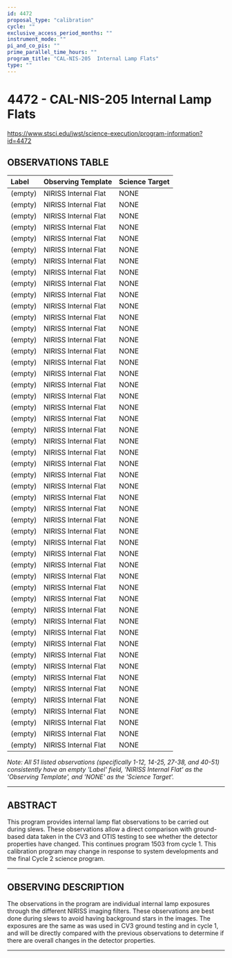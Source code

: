```yaml
---
id: 4472
proposal_type: "calibration"
cycle: ""
exclusive_access_period_months: ""
instrument_mode: ""
pi_and_co_pis: ""
prime_parallel_time_hours: ""
program_title: "CAL-NIS-205  Internal Lamp Flats"
type: ""
---
```

# 4472 - CAL-NIS-205  Internal Lamp Flats
https://www.stsci.edu/jwst/science-execution/program-information?id=4472
## OBSERVATIONS TABLE
| Label | Observing Template | Science Target |
| :---- | :----------------- | :------------- |
| (empty) | NIRISS Internal Flat | NONE           |
| (empty) | NIRISS Internal Flat | NONE           |
| (empty) | NIRISS Internal Flat | NONE           |
| (empty) | NIRISS Internal Flat | NONE           |
| (empty) | NIRISS Internal Flat | NONE           |
| (empty) | NIRISS Internal Flat | NONE           |
| (empty) | NIRISS Internal Flat | NONE           |
| (empty) | NIRISS Internal Flat | NONE           |
| (empty) | NIRISS Internal Flat | NONE           |
| (empty) | NIRISS Internal Flat | NONE           |
| (empty) | NIRISS Internal Flat | NONE           |
| (empty) | NIRISS Internal Flat | NONE           |
| (empty) | NIRISS Internal Flat | NONE           |
| (empty) | NIRISS Internal Flat | NONE           |
| (empty) | NIRISS Internal Flat | NONE           |
| (empty) | NIRISS Internal Flat | NONE           |
| (empty) | NIRISS Internal Flat | NONE           |
| (empty) | NIRISS Internal Flat | NONE           |
| (empty) | NIRISS Internal Flat | NONE           |
| (empty) | NIRISS Internal Flat | NONE           |
| (empty) | NIRISS Internal Flat | NONE           |
| (empty) | NIRISS Internal Flat | NONE           |
| (empty) | NIRISS Internal Flat | NONE           |
| (empty) | NIRISS Internal Flat | NONE           |
| (empty) | NIRISS Internal Flat | NONE           |
| (empty) | NIRISS Internal Flat | NONE           |
| (empty) | NIRISS Internal Flat | NONE           |
| (empty) | NIRISS Internal Flat | NONE           |
| (empty) | NIRISS Internal Flat | NONE           |
| (empty) | NIRISS Internal Flat | NONE           |
| (empty) | NIRISS Internal Flat | NONE           |
| (empty) | NIRISS Internal Flat | NONE           |
| (empty) | NIRISS Internal Flat | NONE           |
| (empty) | NIRISS Internal Flat | NONE           |
| (empty) | NIRISS Internal Flat | NONE           |
| (empty) | NIRISS Internal Flat | NONE           |
| (empty) | NIRISS Internal Flat | NONE           |
| (empty) | NIRISS Internal Flat | NONE           |
| (empty) | NIRISS Internal Flat | NONE           |
| (empty) | NIRISS Internal Flat | NONE           |
| (empty) | NIRISS Internal Flat | NONE           |
| (empty) | NIRISS Internal Flat | NONE           |
| (empty) | NIRISS Internal Flat | NONE           |
| (empty) | NIRISS Internal Flat | NONE           |
| (empty) | NIRISS Internal Flat | NONE           |
| (empty) | NIRISS Internal Flat | NONE           |
| (empty) | NIRISS Internal Flat | NONE           |
| (empty) | NIRISS Internal Flat | NONE           |
| (empty) | NIRISS Internal Flat | NONE           |
| (empty) | NIRISS Internal Flat | NONE           |

*Note: All 51 listed observations (specifically 1-12, 14-25, 27-38, and 40-51) consistently have an empty 'Label' field, 'NIRISS Internal Flat' as the 'Observing Template', and 'NONE' as the 'Science Target'.*

---

## ABSTRACT

This program provides internal lamp flat observations to be carried out during slews. These observations allow a direct comparison with ground-based data taken in the CV3 and OTIS testing to see whether the detector properties have changed. This continues program 1503 from cycle 1.
This calibration program may change in response to system developments and the final Cycle 2 science program.

---

## OBSERVING DESCRIPTION

The observations in the program are individual internal lamp exposures through the different NIRISS imaging filters. These observations are best done during slews to avoid having background stars in the images. The exposures are the same as was used in CV3 ground testing and in cycle 1, and will be directly compared with the previous observations to determine if there are overall changes in the detector properties.

---